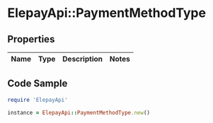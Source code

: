 # ElepayApi::PaymentMethodType

## Properties

Name | Type | Description | Notes
------------ | ------------- | ------------- | -------------

## Code Sample

```ruby
require 'ElepayApi'

instance = ElepayApi::PaymentMethodType.new()
```


